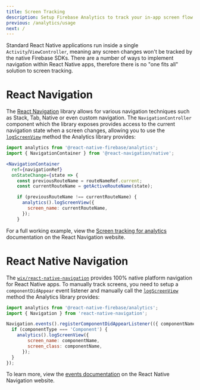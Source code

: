 ```yaml
---
title: Screen Tracking
description: Setup Firebase Analytics to track your in-app screen flow.
previous: /analytics/usage
next: /
---
```


Standard React Native applications run inside a single `Activity`/`ViewController`, meaning any screen changes won't be
tracked by the native Firebase SDKs. There are a number of ways to implement navigation within React Native apps,
therefore there is no "one fits all" solution to screen tracking.

# React Navigation

The [React Navigation](https://reactnavigation.org/) library allows for various navigation techniques such as
Stack, Tab, Native or even custom navigation. The `NavigationController` component which the library exposes provides
access to the current navigation state when a screen changes, allowing you to use the [`logScreenView`](/reference/analytics#logScreenView)
method the Analytics library provides:

```jsx
import analytics from '@react-native-firebase/analytics';
import { NavigationContainer } from '@react-navigation/native';

<NavigationContainer
  ref={navigationRef}
  onStateChange={state => {
    const previousRouteName = routeNameRef.current;
    const currentRouteName = getActiveRouteName(state);

    if (previousRouteName !== currentRouteName) {
      analytics().logScreenView({
        screen_name: currentRouteName,
      });
    }
```

For a full working example, view the [Screen tracking for analytics](https://reactnavigation.org/docs/screen-tracking/)
documentation on the React Navigation website.

# React Native Navigation

The [`wix/react-native-navigation`](https://github.com/wix/react-native-navigation) provides 100% native platform navigation
for React Native apps. To manually track screens, you need to setup a `componentDidAppear` event listener and manually call the
[`logScreenView`](/reference/analytics#logScreenView) method the Analytics library provides:

```js
import analytics from '@react-native-firebase/analytics';
import { Navigation } from 'react-native-navigation';

Navigation.events().registerComponentDidAppearListener(({ componentName, componentType }) => {
  if (componentType === 'Component') {
    analytics().logScreenView({
        screen_name: componentName,
        screen_class: componentName,
      });
  }
});
```

To learn more, view the [events documentation](https://wix.github.io/react-native-navigation/api/events#componentdidappear)
on the React Native Navigation website.
